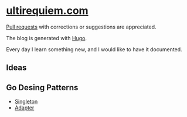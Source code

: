 # [ultirequiem.com](https://ultirequiem.com)

[Pull requests](https://github.com/UltiRequiem/articles)
with corrections or suggestions are appreciated.

The blog is generated with [Hugo](https://gohugo.io).

Every day I learn something new, and I would like to have it documented.

## Ideas

## Go Desing Patterns

- [Singleton](./code/go/singleton/main.go)
- [Adapter](./code/go/adapter/main.go)
